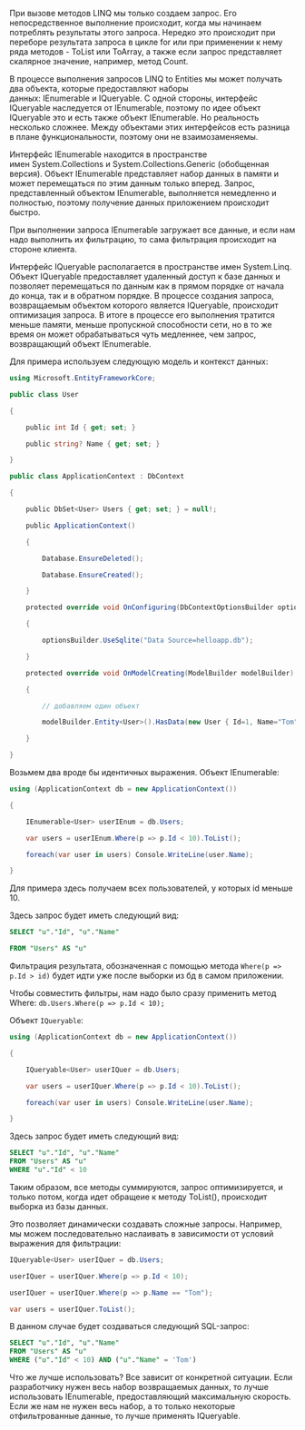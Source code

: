 
При вызове методов LINQ мы только создаем запрос. Его непосредственное выполнение происходит, когда мы начинаем потреблять результаты этого запроса. Нередко это происходит при переборе результата запроса в цикле for или при применении к нему ряда методов - ToList или ToArray, а также если запрос представляет скалярное значение, например, метод Count.

В процессе выполнения запросов LINQ to Entities мы может получать два объекта, которые предоставляют наборы данных: IEnumerable и IQueryable. С одной стороны, интерфейс IQueryable наследуется от IEnumerable, поэтому по идее объект IQueryable это и есть также объект IEnumerable. Но реальность несколько сложнее. Между объектами этих интерфейсов есть разница в плане функциональности, поэтому они не взаимозаменяемы.

Интерфейс IEnumerable находится в пространстве имен System.Collections и System.Collections.Generic (обобщенная версия). Объект IEnumerable представляет набор данных в памяти и может перемещаться по этим данным только вперед. Запрос, представленный объектом IEnumerable, выполняется немедленно и полностью, поэтому получение данных приложением происходит быстро.

При выполнении запроса IEnumerable загружает все данные, и если нам надо выполнить их фильтрацию, то сама фильтрация происходит на стороне клиента.

Интерфейс IQueryable располагается в пространстве имен System.Linq. Объект IQueryable предоставляет удаленный доступ к базе данных и позволяет перемещаться по данным как в прямом порядке от начала до конца, так и в обратном порядке. В процессе создания запроса, возвращаемым объектом которого является IQueryable, происходит оптимизация запроса. В итоге в процессе его выполнения тратится меньше памяти, меньше пропускной способности сети, но в то же время он может обрабатываться чуть медленнее, чем запрос, возвращающий объект IEnumerable.

Для примера используем следующую модель и контекст данных:

```cs
using Microsoft.EntityFrameworkCore;

public class User

{

    public int Id { get; set; }

    public string? Name { get; set; }

}

public class ApplicationContext : DbContext

{

    public DbSet<User> Users { get; set; } = null!;

    public ApplicationContext()

    {

        Database.EnsureDeleted();

        Database.EnsureCreated();

    }

    protected override void OnConfiguring(DbContextOptionsBuilder optionsBuilder)

    {

        optionsBuilder.UseSqlite("Data Source=helloapp.db");

    }

    protected override void OnModelCreating(ModelBuilder modelBuilder)

    {

        // добавляем один объект

        modelBuilder.Entity<User>().HasData(new User { Id=1, Name="Tom"});

    }

}
```

Возьмем два вроде бы идентичных выражения. Объект IEnumerable:

```cs
using (ApplicationContext db = new ApplicationContext())

{

    IEnumerable<User> userIEnum = db.Users;

    var users = userIEnum.Where(p => p.Id < 10).ToList();

    foreach(var user in users) Console.WriteLine(user.Name);

}
```

Для примера здесь получаем всех пользователей, у которых id меньше 10.

Здесь запрос будет иметь следующий вид:

```sql
SELECT "u"."Id", "u"."Name"

FROM "Users" AS "u"
```

Фильтрация результата, обозначенная с помощью метода `Where(p => p.Id > id)` будет идти уже после выборки из бд в самом приложении.

Чтобы совместить фильтры, нам надо было сразу применить метод Where: `db.Users.Where(p => p.Id < 10);`

Объект `IQueryable`:

```cs
using (ApplicationContext db = new ApplicationContext())

{

    IQueryable<User> userIQuer = db.Users;

    var users = userIQuer.Where(p => p.Id < 10).ToList();

    foreach(var user in users) Console.WriteLine(user.Name);

}
```

Здесь запрос будет иметь следующий вид:

```sql
SELECT "u"."Id", "u"."Name"
FROM "Users" AS "u"
WHERE "u"."Id" < 10
```

Таким образом, все методы суммируются, запрос оптимизируется, и только потом, когда идет обращеие к методу ToList(), происходит выборка из базы данных.

Это позволяет динамически создавать сложные запросы. Например, мы можем последовательно наслаивать в зависимости от условий выражения для фильтрации:

```cs
IQueryable<User> userIQuer = db.Users;

userIQuer = userIQuer.Where(p => p.Id < 10);

userIQuer = userIQuer.Where(p => p.Name == "Tom");

var users = userIQuer.ToList();
```

В данном случае будет создаваться следующий SQL-запрос:

```sql
SELECT "u"."Id", "u"."Name"
FROM "Users" AS "u"
WHERE ("u"."Id" < 10) AND ("u"."Name" = 'Tom')
```

Что же лучше использовать? Все зависит от конкретной ситуации. Если разработчику нужен весь набор возвращаемых данных, то лучше использовать IEnumerable, предоставляющий максимальную скорость. Если же нам не нужен весь набор, а то только некоторые отфильтрованные данные, то лучше применять IQueryable.